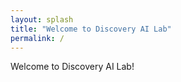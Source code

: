 ```yaml
---
layout: splash
title: "Welcome to Discovery AI Lab"
permalink: /
---
```


Welcome to Discovery AI Lab!
